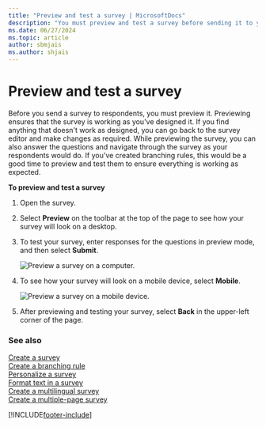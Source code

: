 ```yaml
---
title: "Preview and test a survey | MicrosoftDocs"
description: "You must preview and test a survey before sending it to your respondents. This topic explains how to preview and test a survey."
ms.date: 06/27/2024
ms.topic: article
author: sbmjais
ms.author: shjais
---
```


# Preview and test a survey

Before you send a survey to respondents, you must preview it. Previewing ensures that the survey is working as you've designed it. If you find anything that doesn't work as designed, you can go back to the survey editor and make changes as required. While previewing the survey, you can also answer the questions and navigate through the survey as your respondents would do. If you've created branching rules, this would be a good time to preview and test them to ensure everything is working as expected.

**To preview and test a survey**

1. Open the survey.

2. Select **Preview** on the toolbar at the top of the page to see how your survey will look on a desktop.

3. To test your survey, enter responses for the questions in preview mode, and then select **Submit**.

    ![Preview a survey on a computer.](media/preview-survey-computer.png "Preview a survey on a computer")

4. To see how your survey will look on a mobile device, select **Mobile**.

    ![Preview a survey on a mobile device.](media/preview-survey-mobile.png "Preview a survey on a mobile device")

5. After previewing and testing your survey, select **Back** in the upper-left corner of the page.

### See also

[Create a survey](create-survey.md)<br>
[Create a branching rule](create-branching-rule.md)<br>
[Personalize a survey](personalize-survey.md)<br>
[Format text in a survey](survey-text-format.md)<br>
[Create a multilingual survey](create-multilingual-survey.md)<br>
[Create a multiple-page survey](create-multipage-survey.md)


[!INCLUDE[footer-include](includes/footer-banner.md)]

